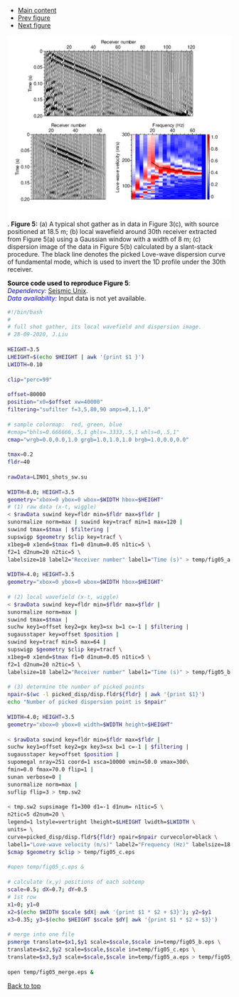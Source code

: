 - [Main content](ch5_main.md)
- [Prev figure](ch5_fig04.md)
- [Next figure](ch5_fig67.md)

<img src="Figs/ch5_fig05.png" alt="Figure 05" style="zoom: 135%;" />.
**Figure 5:** (a) A typical shot gather as in data in Figure 3(c), with source positioned at 18.5 m; (b) local wavefield around 30th receiver extracted from Figure 5(a) using a Gaussian window with a width of 8 m; (c) dispersion image of the data in Figure 5(b) calculated by a slant-stack procedure. The black line denotes the picked Love-wave dispersion curve of fundamental mode, which is used to invert the 1D profile under the 30th receiver.
    

<span style="color:black"> **Source code used to reproduce Figure 5**: </span> <br>
<span style="color:blue"> *Dependency:* </span> [Seismic Unix](https://github.com/JohnWStockwellJr/SeisUnix). <br>
<span style="color:blue"> *Data availability:* </span> Input data is not yet available.


```sh
#!/bin/bash
#
# full shot gather, its local wavefield and dispersion image.
# 28-09-2020, J.Liu

HEIGHT=3.5
LHEIGHT=$(echo $HEIGHT | awk '{print $1 }')
LWIDTH=0.10

clip="perc=99"

offset=80000
position="x0=$offset xw=40000"  
filtering="sufilter f=3,5,80,90 amps=0,1,1,0"

# sample colormap:  red, green, blue
#cmap="bhls=0.666666,.5,1 ghls=.3333,.5,1 whls=0,.5,1"
cmap="wrgb=0.0,0.0,1.0 grgb=1.0,1.0,1.0 brgb=1.0,0.0,0.0"

tmax=0.2
fldr=40

rawData=LIN01_shots_sw.su

WIDTH=8.0; HEIGHT=3.5
geometry="xbox=0 ybox=0 wbox=$WIDTH hbox=$HEIGHT"
# (1) raw data (x-t, wiggle)
< $rawData suwind key=fldr min=$fldr max=$fldr |
sunormalize norm=max | suwind key=tracf min=1 max=120 | 
suwind tmax=$tmax | $filtering |
supswigp $geometry $clip key=tracf \
x1beg=0 x1end=$tmax f1=0 d1num=0.05 n1tic=5 \
f2=1 d2num=20 n2tic=5 \
labelsize=18 label2="Receiver number" label1="Time (s)" > temp/fig05_a.eps 

WIDTH=4.0; HEIGHT=3.5
geometry="xbox=0 ybox=0 wbox=$WIDTH hbox=$HEIGHT"

# (2) local wavefield (x-t, wiggle)
< $rawData suwind key=fldr min=$fldr max=$fldr |
sunormalize norm=max |
suwind tmax=$tmax |
suchw key1=offset key2=gx key3=sx b=1 c=-1 | $filtering |
sugausstaper key=offset $position |
suwind key=tracf min=5 max=64 |
supswigp $geometry $clip key=tracf \
x1beg=0 x1end=$tmax f1=0 d1num=0.05 n1tic=5 \
f2=1 d2num=20 n2tic=5 \
labelsize=18 label2="Receiver number" label1="Time (s)" > temp/fig05_b.eps 

# (3) determine the number of picked points
npair=$(wc -l picked_disp/disp.fldr${fldr} | awk '{print $1}')
echo "Number of picked dispersion point is $npair"

WIDTH=4.0; HEIGHT=3.5
geometry="xbox=0 ybox=0 width=$WIDTH height=$HEIGHT"

< $rawData suwind key=fldr min=$fldr max=$fldr |
suchw key1=offset key2=gx key3=sx b=1 c=-1 | $filtering |
sugausstaper key=offset $position |
supomegal nray=251 coord=1 xsca=10000 vmin=50.0 vmax=300\
fmin=0.0 fmax=70.0 flip=1 |
sunan verbose=0 | 
sunormalize norm=max |
suflip flip=3 > tmp.sw2 

< tmp.sw2 supsimage f1=300 d1=-1 d1num= n1tic=5 \
n2tic=5 d2num=20 \
legend=1 lstyle=vertright lheight=$LHEIGHT lwidth=$LWIDTH \
units= \
curve=picked_disp/disp.fldr${fldr} npair=$npair curvecolor=black \
label1="Love-wave velocity (m/s)" label2="Frequency (Hz)" labelsize=18 \
$cmap $geometry $clip > temp/fig05_c.eps

#open temp/fig05_c.eps &

# calculate (x,y) positions of each subtemp
scale=0.5; dX=0.7; dY=0.5
# 1st row
x1=0; y1=0
x2=$(echo $WIDTH $scale $dX| awk '{print $1 * $2 + $3}'); y2=$y1
x3=0.35; y3=$(echo $HEIGHT $scale $dY| awk '{print $1 * $2 + $3}')

# merge into one file
psmerge translate=$x1,$y1 scale=$scale,$scale in=temp/fig05_b.eps \
translate=$x2,$y2 scale=$scale,$scale in=temp/fig05_c.eps \
translate=$x3,$y3 scale=$scale,$scale in=temp/fig05_a.eps > temp/fig05_merge.eps

open temp/fig05_merge.eps &

```

<a href="#top">Back to top</a>

